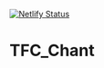 [![Netlify Status](https://api.netlify.com/api/v1/badges/f9655952-3d16-4856-b588-78b327f9146b/deploy-status)](https://app.netlify.com/sites/chantsdutfc/deploys)
# TFC_Chant
